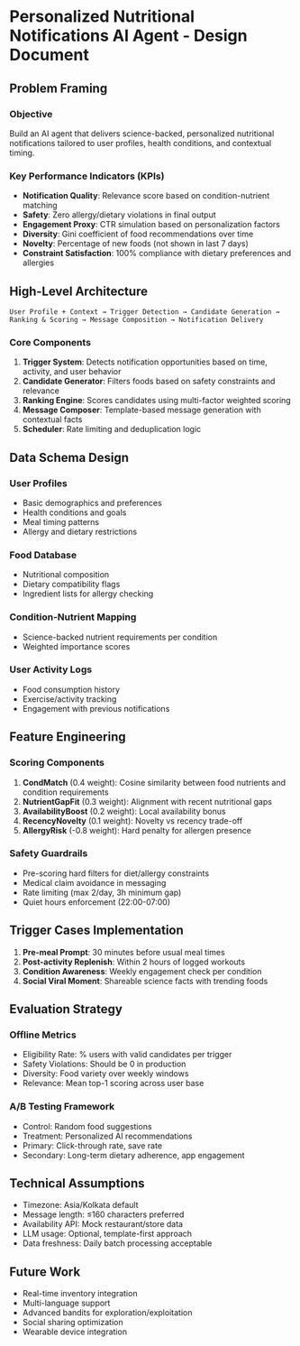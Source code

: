 # Personalized Nutritional Notifications AI Agent - Design Document

## Problem Framing

### Objective

Build an AI agent that delivers science-backed, personalized nutritional notifications tailored to user profiles, health conditions, and contextual timing.

### Key Performance Indicators (KPIs)

- **Notification Quality**: Relevance score based on condition-nutrient matching
- **Safety**: Zero allergy/dietary violations in final output
- **Engagement Proxy**: CTR simulation based on personalization factors
- **Diversity**: Gini coefficient of food recommendations over time
- **Novelty**: Percentage of new foods (not shown in last 7 days)
- **Constraint Satisfaction**: 100% compliance with dietary preferences and allergies

## High-Level Architecture

```
User Profile + Context → Trigger Detection → Candidate Generation → Ranking & Scoring → Message Composition → Notification Delivery
```

### Core Components

1. **Trigger System**: Detects notification opportunities based on time, activity, and user behavior
2. **Candidate Generator**: Filters foods based on safety constraints and relevance
3. **Ranking Engine**: Scores candidates using multi-factor weighted scoring
4. **Message Composer**: Template-based message generation with contextual facts
5. **Scheduler**: Rate limiting and deduplication logic

## Data Schema Design

### User Profiles

- Basic demographics and preferences
- Health conditions and goals
- Meal timing patterns
- Allergy and dietary restrictions

### Food Database

- Nutritional composition
- Dietary compatibility flags
- Ingredient lists for allergy checking

### Condition-Nutrient Mapping

- Science-backed nutrient requirements per condition
- Weighted importance scores

### User Activity Logs

- Food consumption history
- Exercise/activity tracking
- Engagement with previous notifications

## Feature Engineering

### Scoring Components

1. **CondMatch** (0.4 weight): Cosine similarity between food nutrients and condition requirements
2. **NutrientGapFit** (0.3 weight): Alignment with recent nutritional gaps
3. **AvailabilityBoost** (0.2 weight): Local availability bonus
4. **RecencyNovelty** (0.1 weight): Novelty vs recency trade-off
5. **AllergyRisk** (-0.8 weight): Hard penalty for allergen presence

### Safety Guardrails

- Pre-scoring hard filters for diet/allergy constraints
- Medical claim avoidance in messaging
- Rate limiting (max 2/day, 3h minimum gap)
- Quiet hours enforcement (22:00-07:00)

## Trigger Cases Implementation

1. **Pre-meal Prompt**: 30 minutes before usual meal times
2. **Post-activity Replenish**: Within 2 hours of logged workouts
3. **Condition Awareness**: Weekly engagement check per condition
4. **Social Viral Moment**: Shareable science facts with trending foods

## Evaluation Strategy

### Offline Metrics

- Eligibility Rate: % users with valid candidates per trigger
- Safety Violations: Should be 0 in production
- Diversity: Food variety over weekly windows
- Relevance: Mean top-1 scoring across user base

### A/B Testing Framework

- Control: Random food suggestions
- Treatment: Personalized AI recommendations
- Primary: Click-through rate, save rate
- Secondary: Long-term dietary adherence, app engagement

## Technical Assumptions

- Timezone: Asia/Kolkata default
- Message length: ≤160 characters preferred
- Availability API: Mock restaurant/store data
- LLM usage: Optional, template-first approach
- Data freshness: Daily batch processing acceptable

## Future Work

- Real-time inventory integration
- Multi-language support
- Advanced bandits for exploration/exploitation
- Social sharing optimization
- Wearable device integration
